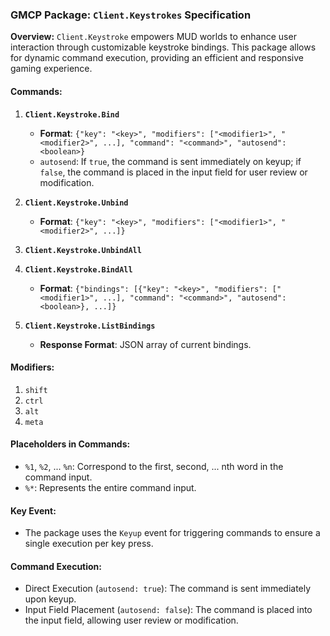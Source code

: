 ### GMCP Package: `Client.Keystrokes` Specification

**Overview:**
`Client.Keystroke` empowers MUD worlds to enhance user interaction through customizable keystroke bindings. This package allows for dynamic command execution, providing an efficient and responsive gaming experience.

#### Commands:

1. **`Client.Keystroke.Bind`**
   - **Format**: `{"key": "<key>", "modifiers": ["<modifier1>", "<modifier2>", ...], "command": "<command>", "autosend": <boolean>}`
   - `autosend`: If `true`, the command is sent immediately on keyup; if `false`, the command is placed in the input field for user review or modification.

2. **`Client.Keystroke.Unbind`**
   - **Format**: `{"key": "<key>", "modifiers": ["<modifier1>", "<modifier2>", ...]}`

3. **`Client.Keystroke.UnbindAll`**

4. **`Client.Keystroke.BindAll`**
   - **Format**: `{"bindings": [{"key": "<key>", "modifiers": ["<modifier1>", ...], "command": "<command>", "autosend": <boolean>}, ...]}`

5. **`Client.Keystroke.ListBindings`**
   - **Response Format**: JSON array of current bindings.

#### Modifiers:
1. `shift`
2. `ctrl`
3. `alt`
4. `meta`

#### Placeholders in Commands:
- `%1`, `%2`, ... `%n`: Correspond to the first, second, ... nth word in the command input.
- `%*`: Represents the entire command input.

#### Key Event:
- The package uses the `Keyup` event for triggering commands to ensure a single execution per key press.

#### Command Execution:
- Direct Execution (`autosend: true`): The command is sent immediately upon keyup.
- Input Field Placement (`autosend: false`): The command is placed into the input field, allowing user review or modification.
